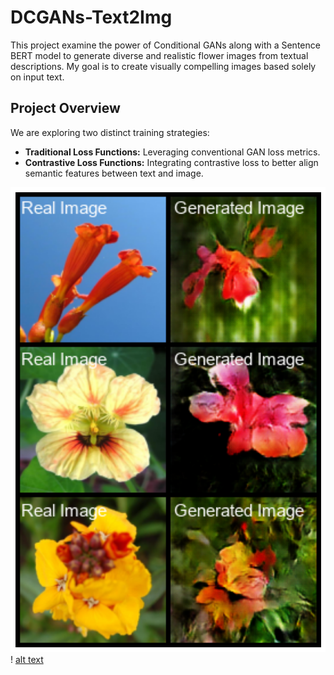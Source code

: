 # DCGANs-Text2Img

This project examine the power of Conditional GANs along with a Sentence BERT model to generate diverse and realistic flower images from textual descriptions. My goal is to create visually compelling images based solely on input text.

## Project Overview

We are exploring two distinct training strategies:
- **Traditional Loss Functions:** Leveraging conventional GAN loss metrics.
- **Contrastive Loss Functions:** Integrating contrastive loss to better align semantic features between text and image. 

![alt text](GANs.png)!  [alt text](GANs_contrastive.png)